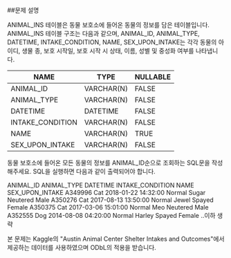 ##문제 설명

ANIMAL_INS 테이블은 동물 보호소에 들어온 동물의 정보를 담은 테이블입니다. ANIMAL_INS 테이블 구조는 다음과 같으며, ANIMAL_ID, ANIMAL_TYPE, DATETIME, INTAKE_CONDITION, NAME, SEX_UPON_INTAKE는 각각 동물의 아이디, 생물 종, 보호 시작일, 보호 시작 시 상태, 이름, 성별 및 중성화 여부를 나타냅니다.

|NAME|TYPE|NULLABLE|
|---|---|---|
|ANIMAL_ID|VARCHAR(N)|FALSE|
|ANIMAL_TYPE|VARCHAR(N)|FALSE|
|DATETIME|DATETIME|FALSE|
|INTAKE_CONDITION|VARCHAR(N)|FALSE|
|NAME|VARCHAR(N)|TRUE|
|SEX_UPON_INTAKE|VARCHAR(N)|FALSE|

동물 보호소에 들어온 모든 동물의 정보를 ANIMAL_ID순으로 조회하는 SQL문을 작성해주세요. SQL을 실행하면 다음과 같이 출력되어야 합니다.

ANIMAL_ID	ANIMAL_TYPE	DATETIME	INTAKE_CONDITION	NAME	SEX_UPON_INTAKE
A349996	Cat	2018-01-22 14:32:00	Normal	Sugar	Neutered Male
A350276	Cat	2017-08-13 13:50:00	Normal	Jewel	Spayed Female
A350375	Cat	2017-03-06 15:01:00	Normal	Meo	Neutered Male
A352555	Dog	2014-08-08 04:20:00	Normal	Harley	Spayed Female
..이하 생략

본 문제는 Kaggle의 "Austin Animal Center Shelter Intakes and Outcomes"에서 제공하는 데이터를 사용하였으며 ODbL의 적용을 받습니다.
